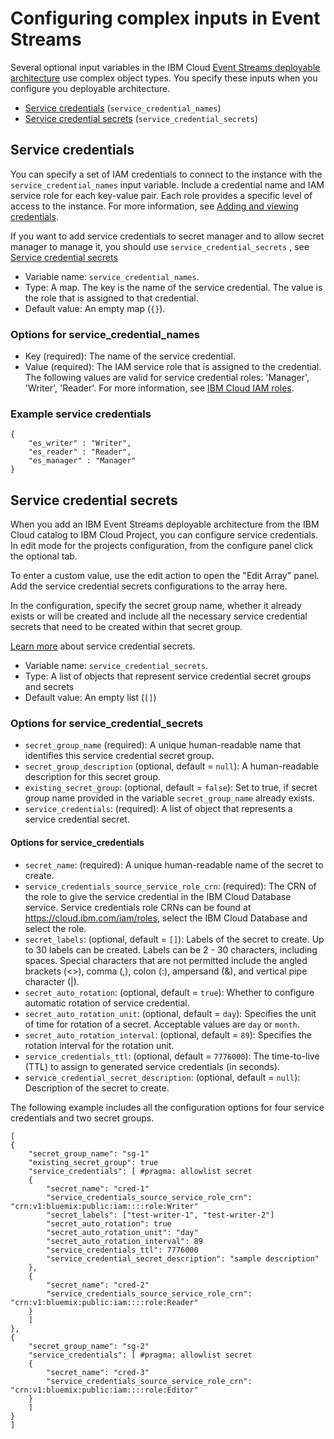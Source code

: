 # Configuring complex inputs in Event Streams

Several optional input variables in the IBM Cloud [Event Streams deployable architecture](https://cloud.ibm.com/catalog/7df1e4ca-d54c-4fd0-82ce-3d13247308cd/architecture/deploy-arch-ibm-event-streams-8272d54f-b54f-46a6-8dd6-772c6db82e87) use complex object types. You specify these inputs when you configure you deployable architecture.

- [Service credentials](#svc-credential-name) (`service_credential_names`)
- [Service credential secrets](#service-credential-secrets) (`service_credential_secrets`)

## Service credentials <a name="svc-credential-name"></a>

You can specify a set of IAM credentials to connect to the instance with the `service_credential_names` input variable. Include a credential name and IAM service role for each key-value pair. Each role provides a specific level of access to the instance. For more information, see [Adding and viewing credentials](https://cloud.ibm.com/docs/account?topic=account-service_credentials&interface=ui).

If you want to add service credentials to secret manager and to allow secret manager to manage it, you should use `service_credential_secrets` , see [Service credential secrets](#service-credential-secrets)

- Variable name: `service_credential_names`.
- Type: A map. The key is the name of the service credential. The value is the role that is assigned to that credential.
- Default value: An empty map (`{}`).

### Options for service_credential_names

- Key (required): The name of the service credential.
- Value (required): The IAM service role that is assigned to the credential. The following values are valid for service credential roles: 'Manager', 'Writer', 'Reader'. For more information, see [IBM Cloud IAM roles](https://cloud.ibm.com/docs/account?topic=account-userroles).

### Example service credentials

```hcl
{
    "es_writer" : "Writer",
    "es_reader" : "Reader",
    "es_manager" : "Manager"
}
```

## Service credential secrets <a name="service-credential-secrets"></a>

When you add an IBM Event Streams deployable architecture from the IBM Cloud catalog to IBM Cloud Project, you can configure service credentials. In edit mode for the projects configuration, from the configure panel click the optional tab.

To enter a custom value, use the edit action to open the "Edit Array" panel. Add the service credential secrets configurations to the array here.

In the configuration, specify the secret group name, whether it already exists or will be created and include all the necessary service credential secrets that need to be created within that secret group.

 [Learn more](https://cloud.ibm.com/docs/secrets-manager?topic=secrets-manager-getting-started#getting-started) about service credential secrets.

- Variable name: `service_credential_secrets`.
- Type: A list of objects that represent service credential secret groups and secrets
- Default value: An empty list (`[]`)

### Options for service_credential_secrets

- `secret_group_name` (required): A unique human-readable name that identifies this service credential secret group.
- `secret_group_description` (optional, default = `null`): A human-readable description for this secret group.
- `existing_secret_group`: (optional, default = `false`): Set to true, if secret group name provided in the variable `secret_group_name` already exists.
- `service_credentials`: (required): A list of object that represents a service credential secret.

#### Options for service_credentials

- `secret_name`: (required): A unique human-readable name of the secret to create.
- `service_credentials_source_service_role_crn`: (required): The CRN of the role to give the service credential in the IBM Cloud Database service. Service credentials role CRNs can be found at https://cloud.ibm.com/iam/roles, select the IBM Cloud Database and select the role.
- `secret_labels`: (optional, default = `[]`): Labels of the secret to create. Up to 30 labels can be created. Labels can be 2 - 30 characters, including spaces. Special characters that are not permitted include the angled brackets (<>), comma (,), colon (:), ampersand (&), and vertical pipe character (|).
- `secret_auto_rotation`: (optional, default = `true`): Whether to configure automatic rotation of service credential.
- `secret_auto_rotation_unit`: (optional, default = `day`): Specifies the unit of time for rotation of a secret. Acceptable values are `day` or `month`.
- `secret_auto_rotation_interval`: (optional, default = `89`): Specifies the rotation interval for the rotation unit.
- `service_credentials_ttl`: (optional, default = `7776000`): The time-to-live (TTL) to assign to generated service credentials (in seconds).
- `service_credential_secret_description`: (optional, default = `null`): Description of the secret to create.

The following example includes all the configuration options for four service credentials and two secret groups.
```hcl
[
{
    "secret_group_name": "sg-1"
    "existing_secret_group": true
    "service_credentials": [ #pragma: allowlist secret
    {
        "secret_name": "cred-1"
        "service_credentials_source_service_role_crn":  "crn:v1:bluemix:public:iam::::role:Writer"
        "secret_labels": ["test-writer-1", "test-writer-2"]
        "secret_auto_rotation": true
        "secret_auto_rotation_unit": "day"
        "secret_auto_rotation_interval": 89
        "service_credentials_ttl": 7776000
        "service_credential_secret_description": "sample description"
    },
    {
        "secret_name": "cred-2"
        "service_credentials_source_service_role_crn": "crn:v1:bluemix:public:iam::::role:Reader"
    }
    ]
},
{
    "secret_group_name": "sg-2"
    "service_credentials": [ #pragma: allowlist secret
    {
        "secret_name": "cred-3"
        "service_credentials_source_service_role_crn": "crn:v1:bluemix:public:iam::::role:Editor"
    }
    ]
}
]
```